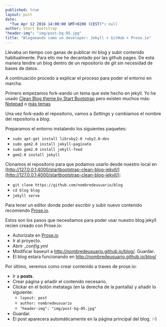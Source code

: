 ```yaml
---
published: true
layout: post
date: 
  "Tue Apr 12 2016 14:00:00 GMT+0200 (CEST)": null
author: Start Bootstrap
"header-img": "img/post-bg-05.jpg"
title: "Blogueando como un developer: Jekyll + GitHub + Prose.io"
---
```



Llevaba un tiempo con ganas de publicar mi blog y subir contenido habitualmente. Para ello me he decantado por las github pages. De esta manera tendre un blog dentro de un repositorio de git sin necesidad de bases de datos.

A continuación procedo a explicar el proceso para poder el entorno en marcha.

Primero empezamos fork-eando un tema que este hecho en jekyll. Yo he usado [Clean Blog theme by Start Bootstrap](https://github.com/IronSummitMedia/startbootstrap-clean-blog-jekyll) pero existen muchos más: [Notepad](https://github.com/hmfaysal/Notepad) o [más temas](http://jekyllthemes.org/)

Una vez fork-eado el repositorio, vamos a _Settings_ y cambiamos el nombre del repositorio a _blog_.

Preparamos el entorno instalando los siguientes paquetes:

- `sudo apt-get install libruby2.0 ruby2.0-dev`
- `sudo gem2.0 install jekyll-paginate`
- `sudo gem2.0 install jekyll-feed`
- `gem2.0 install jekyll`

Clonamos el repositorio para que podamos usarlo desde nuestro local en [http://127.0.0.1:4000/startbootstrap-clean-blog-jekyll/](http://127.0.0.1:4000/startbootstrap-clean-blog-jekyll/):

- `git clone https://github.com/nombredeusuario/blog`
- `cd blog blog`
- `jekyll serve`
        
Para tener un editor donde poder escribir y subir nuevo contenido recomiendo [Prose.io](http://prose.io).

Estos son los pasos que necesitamos para poder usar nuestro blog jekyll recien creado con Prose.io:

- Autorizate en [Prose.io](http://prose.io)
- Ir al proyecto.
- Abrir __config.yml_
- Modificar baseurl a http://nombredeusuario.github.io/blog/. Guardar.
- El blog estara funcionando en http://nombredeusuario.github.io/blog/
    
Por último, veremos como crear contenido a traves de prose.io:
- Ir a **posts**.
- Crear página y añadir el contenido necesario.
- Clickar en el botón metatags (en la derecha de la pantalla)  y añadir lo siguiente:
	- `layout: post`
	- `author: nombredeusuario`
	- `"header-img": "img/post-bg-05.jpg"`
- Guardar.
- El post aparecera automáticamente en la página principal del blog. :-)